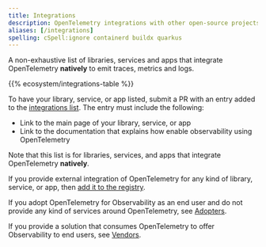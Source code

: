 ```yaml
---
title: Integrations
description: OpenTelemetry integrations with other open-source projects
aliases: [/integrations]
spelling: cSpell:ignore containerd buildx quarkus
---
```


A non-exhaustive list of libraries, services and apps that integrate
OpenTelemetry **natively** to emit traces, metrics and logs.

{{% ecosystem/integrations-table %}}

To have your library, service, or app listed, submit a PR with an entry added to
the
[integrations list](https://github.com/open-telemetry/opentelemetry.io/tree/main/data/ecosystem/integrations.yaml).
The entry must include the following:

- Link to the main page of your library, service, or app
- Link to the documentation that explains how enable observability using OpenTelemetry

Note that this list is for libraries, services, and apps that integrate
OpenTelemetry **natively**.

If you provide external integration of OpenTelemetry for any kind of library,
service, or app, then [add it to the registry](/ecosystem/registry/adding).

If you adopt OpenTelemetry for Observability as an end user and do not provide any
kind of services around OpenTelemetry, see [Adopters](/ecosystem/adopters).

If you provide a solution that consumes OpenTelemetry to offer
Observability to end users, see [Vendors](/ecosystem/vendors).
